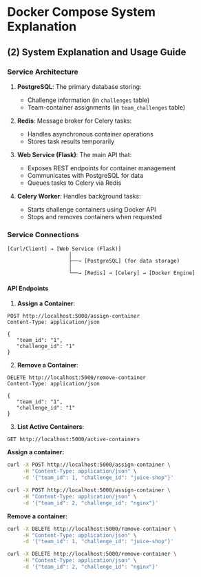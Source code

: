 # Docker Compose System Explanation

## (2) System Explanation and Usage Guide

### Service Architecture

1. **PostgreSQL**: The primary database storing:
   - Challenge information (in `challenges` table)
   - Team-container assignments (in `team_challenges` table)

2. **Redis**: Message broker for Celery tasks:
   - Handles asynchronous container operations
   - Stores task results temporarily

3. **Web Service (Flask)**: The main API that:
   - Exposes REST endpoints for container management
   - Communicates with PostgreSQL for data
   - Queues tasks to Celery via Redis

4. **Celery Worker**: Handles background tasks:
   - Starts challenge containers using Docker API
   - Stops and removes containers when requested

### Service Connections

```
[Curl/Client] → [Web Service (Flask)]
                    │
                    ├──→ [PostgreSQL] (for data storage)
                    │
                    └──→ [Redis] → [Celery] → [Docker Engine]
```

#### API Endpoints

1. **Assign a Container**:

```
POST http://localhost:5000/assign-container
Content-Type: application/json

{
   "team_id": "1",
   "challenge_id": "1"
}
```

2. **Remove a Container**:

```
DELETE http://localhost:5000/remove-container
Content-Type: application/json

{
   "team_id": "1",
   "challenge_id": "1"
}
```

3. **List Active Containers**:

```
GET http://localhost:5000/active-containers
```

**Assign a container:**

```bash
curl -X POST http://localhost:5000/assign-container \
     -H "Content-Type: application/json" \
     -d '{"team_id": 1, "challenge_id": "juice-shop"}'

curl -X POST http://localhost:5000/assign-container \
     -H "Content-Type: application/json" \
     -d '{"team_id": 2, "challenge_id": "nginx"}'
```

**Remove a container:**

```bash
curl -X DELETE http://localhost:5000/remove-container \
     -H "Content-Type: application/json" \
     -d '{"team_id": 1, "challenge_id": "juice-shop"}'

curl -X DELETE http://localhost:5000/remove-container \
     -H "Content-Type: application/json" \
     -d '{"team_id": 2, "challenge_id": "nginx"}'
```

